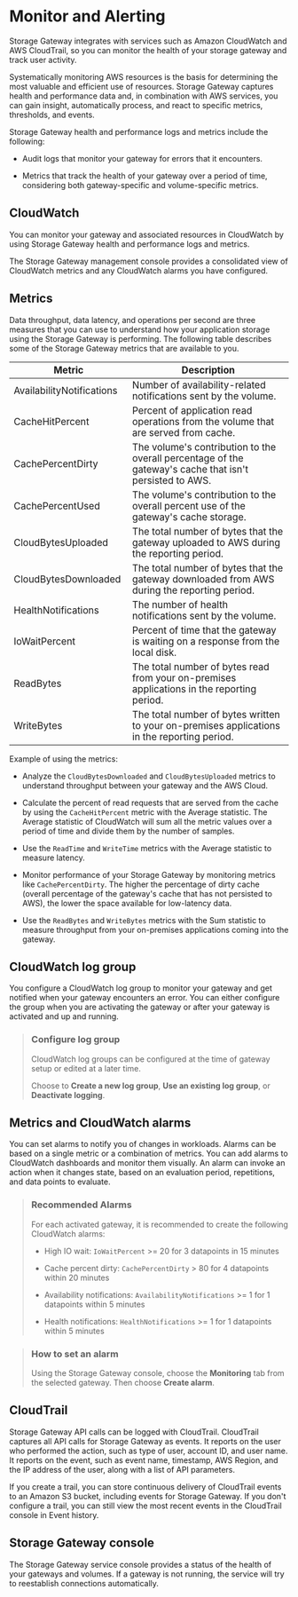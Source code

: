 # Monitor and Alerting

Storage Gateway integrates with services such as Amazon CloudWatch and AWS CloudTrail, so you can monitor the health of your storage gateway and track user activity.

Systematically monitoring AWS resources is the basis for determining the most valuable and efficient use of resources. Storage Gateway captures health and performance data and, in combination with AWS services, you can gain insight, automatically process, and react to specific metrics, thresholds, and events.

Storage Gateway health and performance logs and metrics include the following:

* Audit logs that monitor your gateway for errors that it encounters.

* Metrics that track the health of your gateway over a period of time, considering both gateway-specific and volume-specific metrics.

## CloudWatch

You can monitor your gateway and associated resources in CloudWatch by using Storage Gateway health and performance logs and metrics.

The Storage Gateway management console provides a consolidated view of CloudWatch metrics and any CloudWatch alarms you have configured.

## Metrics

Data throughput, data latency, and operations per second are three measures that you can use to understand how your application storage using the Storage Gateway is performing. The following table describes some of the Storage Gateway metrics that are available to you.

<table style="width:100%;margin-right:calc(0%);"><thead><tr><th style="width:21.8381%;"><span style="font-size:17px;">Metric</span></th><th style="width:78.0306%;"><span style="font-size:17px;">Description</span></th></tr></thead><tbody><tr><td style="width:21.8381%;"><span style="font-size:17px;">AvailabilityNotifications&nbsp;</span></td><td style="width:78.0306%;"><span style="font-size:17px;">Number of availability-related notifications sent by the volume.&nbsp;</span></td></tr><tr><td style="width:21.8381%;"><span style="font-size:17px;">CacheHitPercent</span></td><td style="width:78.0306%;"><span style="font-size:17px;">Percent of application read operations from the volume that are served from cache.</span></td></tr><tr><td style="width:21.8381%;"><span style="font-size:17px;">CachePercentDirty</span></td><td style="width:78.0306%;"><span style="font-size:17px;">The volume's contribution to the overall percentage of the gateway's cache that isn't persisted to AWS.</span></td></tr><tr><td style="width:21.8381%;"><span style="font-size:17px;">CachePercentUsed</span></td><td style="width:78.0306%;"><span style="font-size:17px;">The volume's contribution to the overall percent use of the gateway's cache storage.</span><br></td></tr><tr><td style="width:21.8381%;"><span style="font-size:17px;">CloudBytesUploaded</span></td><td style="width:78.0306%;"><span style="font-size:17px;">The total number of bytes that the gateway uploaded to AWS during the reporting period.&nbsp;</span></td></tr><tr><td style="width:21.8381%;"><span style="font-size:17px;">CloudBytesDownloaded&nbsp;</span></td><td style="width:78.0306%;"><span style="font-size:17px;">The total number of bytes that the gateway downloaded from AWS during the reporting period.&nbsp;</span></td></tr><tr><td style="width:21.8381%;"><span style="font-size:17px;">HealthNotifications</span></td><td style="width:78.0306%;"><span style="font-size:17px;">The number of health notifications sent by the volume.<br></span></td></tr><tr><td style="width:21.8381%;"><span style="font-size:17px;">IoWaitPercent</span></td><td style="width:78.0306%;"><span style="font-size:17px;">Percent of time that the gateway is waiting on a response from the local disk.</span><br></td></tr><tr><td style="width:21.8381%;"><span style="font-size:17px;">ReadBytes&nbsp;</span></td><td style="width:78.0306%;"><span style="font-size:17px;">The total number of bytes read from your on-premises applications in the reporting period.</span></td></tr><tr><td style="width:21.8381%;"><span style="font-size:17px;">WriteBytes&nbsp;</span></td><td style="width:78.0306%;"><span style="font-size:17px;">The total number of bytes written to your on-premises applications in the reporting period.</span></td></tr></tbody></table>

Example of using the metrics:

* Analyze the `CloudBytesDownloaded` and `CloudBytesUploaded` metrics to understand throughput between your gateway and the AWS Cloud.

* Calculate the percent of read requests that are served from the cache by using the `CacheHitPercent` metric with the Average statistic. The Average statistic of CloudWatch will sum all the metric values over a period of time and divide them by the number of samples. 

* Use the `ReadTime` and `WriteTime` metrics with the Average statistic to measure latency.

* Monitor performance of your Storage Gateway by monitoring metrics like `CachePercentDirty`. The higher the percentage of dirty cache (overall percentage of the gateway's cache that has not persisted to AWS), the lower the space available for low-latency data.

* Use the `ReadBytes` and `WriteBytes` metrics with the Sum statistic to measure throughput from your on-premises applications coming into the gateway.

## CloudWatch log group 

You configure a CloudWatch log group to monitor your gateway and get notified when your gateway encounters an error. You can either configure the group when you are activating the gateway or after your gateway is activated and up and running.

> ### Configure log group
>
> CloudWatch log groups can be configured at the time of gateway setup or edited at a later time.
>
> Choose to **Create a new log group**, **Use an existing log group**, or **Deactivate logging**.

## Metrics and CloudWatch alarms

You can set alarms to notify you of changes in workloads. Alarms can be based on a single metric or a combination of metrics. You can add alarms to CloudWatch dashboards and monitor them visually. An alarm can invoke an action when it changes state, based on an evaluation period, repetitions, and data points to evaluate.

> ### Recommended Alarms
>
> For each activated gateway, it is recommended to create the following CloudWatch alarms:
>
> * High IO wait: `IoWaitPercent` >= 20 for 3 datapoints in 15 minutes
>
> * Cache percent dirty: `CachePercentDirty` > 80 for 4 datapoints within 20 minutes
>
> * Availability notifications: `AvailabilityNotifications` >= 1 for 1 datapoints within 5 minutes
>
> * Health notifications: `HealthNotifications` >= 1 for 1 datapoints within 5 minutes

> ### How to set an alarm
>
> Using the Storage Gateway console, choose the **Monitoring** tab from the selected gateway. Then choose **Create alarm**.

## CloudTrail

Storage Gateway API calls can be logged with CloudTrail. CloudTrail captures all API calls for Storage Gateway as events. It reports on the user who performed the action, such as type of user, account ID, and user name. It reports on the event, such as event name, timestamp, AWS Region, and the IP address of the user, along with a list of API parameters.

If you create a trail, you can store continuous delivery of CloudTrail events to an Amazon S3 bucket, including events for Storage Gateway. If you don't configure a trail, you can still view the most recent events in the CloudTrail console in Event history.

## Storage Gateway console

The Storage Gateway service console provides a status of the health of your gateways and volumes. If a gateway is not running, the service will try to reestablish connections automatically.
